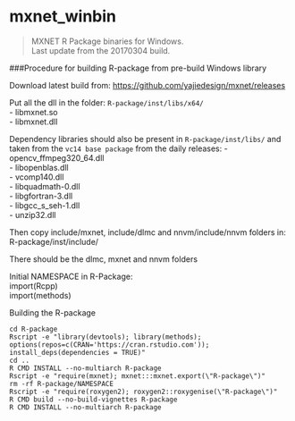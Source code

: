 # mxnet_winbin

> MXNET R Package binaries for Windows.  
> Last update from the 20170304 build.

###Procedure for building R-package from pre-build Windows library

Download latest build from: https://github.com/yajiedesign/mxnet/releases

Put all the dll in the folder: 
  `R-package/inst/libs/x64/`   
      - libmxnet.so  
      - libmxnet.dll

Dependency libraries should also be present in `R-package/inst/libs/` and taken from the `vc14 base package` from the daily releases: 
    - opencv_ffmpeg320_64.dll  
    - libopenblas.dll  
    - vcomp140.dll  
    - libquadmath-0.dll  
    - libgfortran-3.dll  
    - libgcc_s_seh-1.dll  
    - unzip32.dll

Then copy include/mxnet, include/dlmc and nnvm/include/nnvm folders in: 
R-package/inst/include/

There should be the dlmc, mxnet and nnvm folders

Initial NAMESPACE in R-Package:  
import(Rcpp)  
import(methods)

Building the R-package

```
cd R-package
Rscript -e "library(devtools); library(methods); options(repos=c(CRAN='https://cran.rstudio.com')); install_deps(dependencies = TRUE)"
cd ..
R CMD INSTALL --no-multiarch R-package
Rscript -e "require(mxnet); mxnet:::mxnet.export(\"R-package\")"
rm -rf R-package/NAMESPACE
Rscript -e "require(roxygen2); roxygen2::roxygenise(\"R-package\")"
R CMD build --no-build-vignettes R-package
R CMD INSTALL --no-multiarch R-package
```


